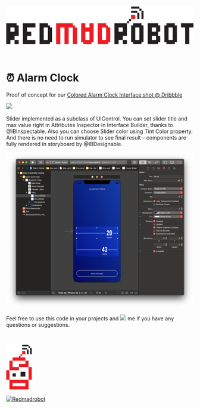 [![Redmadrobot](./header.svg)](http://redmadrobot.com)


<br />

# ⏰ Alarm Clock
Proof of concept for our [Colored Alarm Clock Interface shot @ Dribbble](https://dribbble.com/shots/5054031-Colored-Alarm-Clock-Interface)

<img src="./preview.gif" width="600"/>

Slider implemented as a subclass of UIControl. You can set slider title and max value right in Attributes Inspector in Interface Builder, thanks to @IBInspectable. Also you can choose Slider color using Tint Color property. And there is no need to run simulator to see final result – components are fully rendered in storyboard by @IBDesignable.

<img src="./xcode-interface-builder.png" width="600"/>

Feel free to use this code in your projects and [![](https://img.shields.io/twitter/url/http/shields.io.svg?style=social)](https://twitter.com/Firmach) me if you have any questions or suggestions.

<br />

[![Redmadrobot](./robot.svg)](http://redmadrobot.com)

[![Redmadrobot](https://img.shields.io/badge/made%20by%20robots-for%20humans-EB5440.svg)](http://redmadrobot.com)
